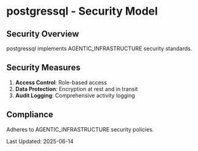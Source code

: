 # postgressql - Security Model

## Security Overview

postgressql implements AGENTIC_INFRASTRUCTURE security standards.

## Security Measures

1. **Access Control**: Role-based access
2. **Data Protection**: Encryption at rest and in transit
3. **Audit Logging**: Comprehensive activity logging

## Compliance

Adheres to AGENTIC_INFRASTRUCTURE security policies.

Last Updated: 2025-06-14
